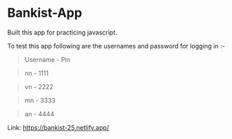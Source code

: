 # Bankist-App
Built this app for practicing javascript. 

To test this app following are the usernames and password for logging in :-
> Username - Pin

> nn - 1111

> vn - 2222

> mn - 3333

> an - 4444


Link: https://bankist-25.netlify.app/

